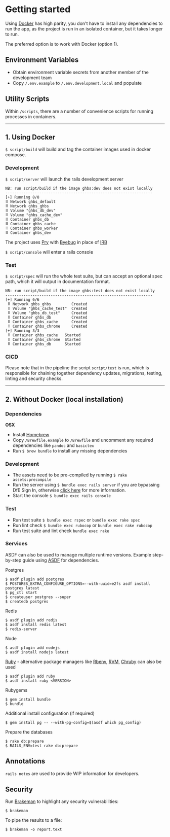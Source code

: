 # Getting started

Using [Docker](https://docs.docker.com/docker-for-mac/install) has high parity,
you don't have to install any dependencies to run the app, as the project is run
in an isolated container, but it takes longer to run.

The preferred option is to work with Docker (option 1).

## Environment Variables

- Obtain environment variable secrets from another member of the development team
- Copy `/.env.example` to `/.env.development.local` and populate

## Utility Scripts

Within `/scripts`, there are a number of convenience scripts for running processes in containers.

---

## 1. Using Docker

`$ script/build` will build and tag the container images used in docker compose.

### Development

`$ script/server` will launch the rails development server

    NB: run script/build if the image ghbs:dev does not exist locally
    -----------------------------------------------------------------
    [+] Running 8/8
    ⠿ Network ghbs_default
    ⠿ Network ghbs_ghbs
    ⠿ Volume "ghbs_db_dev"
    ⠿ Volume "ghbs_cache_dev"
    ⠿ Container ghbs_db
    ⠿ Container ghbs_cache
    ⠿ Container ghbs_worker
    ⠿ Container ghbs_dev

The project uses [Pry](https://github.com/pry/pry) with [Byebug](https://github.com/deivid-rodriguez/byebug)
in place of [IRB](https://guides.rubyonrails.org/command_line.html#bin-rails-console)

`$ script/console` will enter a rails console

### Test

`$ script/spec` will run the whole test suite, but can accept an optional spec path, which it will output in documentation format.

    NB: run script/build if the image ghbs:test does not exist locally
    -----------------------------------------------------------------
    [+] Running 6/6
     ⠿ Network ghbs_ghbs         Created
     ⠿ Volume "ghbs_cache_test"  Created
     ⠿ Volume "ghbs_db_test"     Created
     ⠿ Container ghbs_db         Created
     ⠿ Container ghbs_cache      Created
     ⠿ Container ghbs_chrome     Created
    [+] Running 3/3
     ⠿ Container ghbs_cache   Started
     ⠿ Container ghbs_chrome  Started
     ⠿ Container ghbs_db      Started

### CICD

Please note that in the pipeline the script `script/test` is run, which is responsible
for chaining together dependency updates, migrations, testing, linting and security checks.

---

## 2. Without Docker (local installation)

### Dependencies

**OSX**

- Install [Homebrew](https://brew.sh)
- Copy `/Brewfile.example` to `/Brewfile` and uncomment any required dependencies like `pandoc` and `basictex`
- Run `$ brew bundle` to install any missing dependencies

### Development

- The assets need to be pre-compiled by running `$ rake assets:precompile`
- Run the server using `$ bundle exec rails server` if you are bypassing DfE Sign In,
otherwise [click here](dfe-sign-in.md) for more information.
- Start the console `$ bundle exec rails console`

### Test

- Run test suite `$ bundle exec rspec` or `bundle exec rake spec`
- Run lint check `$ bundle exec rubocop` or `bundle exec rake rubocop`
- Run test suite and lint check `bundle exec rake`

### Services

ASDF can also be used to manage multiple runtime versions. Example step-by-step guide using [ASDF](https://asdf-vm.com) for dependencies.

Postgres

```
$ asdf plugin add postgres
$ POSTGRES_EXTRA_CONFIGURE_OPTIONS=--with-uuid=e2fs asdf install postgres latest
$ pg_ctl start
$ createuser postgres --super
$ createdb postgres
```

Redis

```
$ asdf plugin add redis
$ asdf install redis latest
$ redis-server
```

Node

```
$ asdf plugin add nodejs
$ asdf install nodejs latest
```

[Ruby](https://gds-way.cloudapps.digital/manuals/programming-languages/ruby.html#conventional-tooling) - alternative package managers like [Rbenv](https://github.com/rbenv/rbenv), [RVM](https://github.com/rvm/rvm), [Chruby](https://github.com/postmodern/chruby) can also be used

```
$ asdf plugin add ruby
$ asdf install ruby <VERSION>
```

Rubygems

```
$ gem install bundle
$ bundle
```

Additional install configuration (if required)

```
$ gem install pg -- --with-pg-config=$(asdf which pg_config)
```

Prepare the databases

```
$ rake db:prepare
$ RAILS_ENV=test rake db:prepare
```

## Annotations

`rails notes` are used to provide WIP information for developers.

## Security

Run [Brakeman](https://brakemanscanner.org/) to highlight any security vulnerabilities:

```
$ brakeman
```

To pipe the results to a file:

```
$ brakeman -o report.text
```
